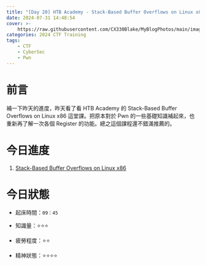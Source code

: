 ```yaml
---
title: "[Day 20] HTB Academy - Stack-Based Buffer Overflows on Linux x86"
date: 2024-07-31 14:48:54
cover: >-
    https://raw.githubusercontent.com/CX330Blake/MyBlogPhotos/main/image/hackerTraining.jpg
categories: 2024 CTF Training
tags:
    - CTF
    - CyberSec
    - Pwn
---
```


# 前言

補一下昨天的進度，昨天看了看 HTB Academy 的 Stack-Based Buffer Overflows on Linux x86 這堂課。把原本對於 Pwn 的一些基礎知識補起來，也重新再了解一次各個 Register 的功能。總之這個課程還不錯滿推薦的。

# 今日進度

1. [Stack-Based Buffer Overflows on Linux x86](https://academy.hackthebox.com/course/preview/stack-based-buffer-overflows-on-linux-x86)

# 今日狀態

-   起床時間：`09：45`

-   知識量：⭐⭐⭐

-   疲勞程度：⭐⭐

-   精神狀態：⭐⭐⭐⭐
